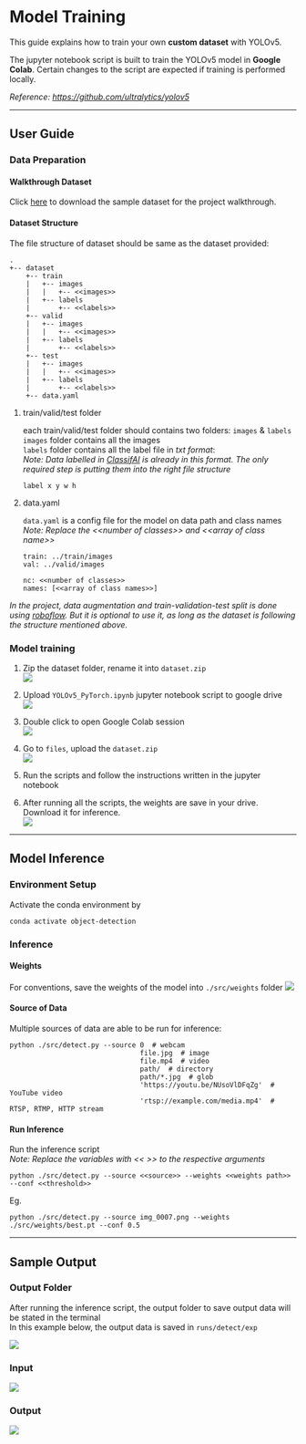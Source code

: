 # Model Training

This guide explains how to train your own **custom dataset** with YOLOv5. 

The jupyter notebook script is built to train the YOLOv5 model in **Google Colab**. Certain changes to the script are expected if training is performed locally.

*Reference: https://github.com/ultralytics/yolov5*

---

## User Guide

### Data Preparation
#### Walkthrough Dataset
Click [here](https://www.kaggle.com/yinchuangsum/person-wheel-chair-not-wheel-chair/download) to download the sample dataset for the project walkthrough. 

#### Dataset Structure
The file structure of dataset should be same as the dataset provided:
```
.
+-- dataset
    +-- train
    |   +-- images
    |   |   +-- <<images>>
    |   +-- labels
    |       +-- <<labels>>  
    +-- valid
    |   +-- images
    |   |   +-- <<images>>
    |   +-- labels
    |       +-- <<labels>> 
    +-- test
    |   +-- images
    |   |   +-- <<images>>
    |   +-- labels
    |       +-- <<labels>> 
    +-- data.yaml

```
1. train/valid/test folder
    
    each train/valid/test folder should contains two folders: `images` & `labels` \
    `images` folder contains all the images \
    `labels` folder contains all the label file in *txt format*:\
    *Note: Data labelled in [ClassifAI](https://github.com/CertifaiAI/classifai) is already in this format. The only required step is putting them into the right file structure*
    ```
    label x y w h
    ```

2. data.yaml 

    `data.yaml` is a config file for the model on data path and class names \
    *Note: Replace the \<\<number of classes>> and \<\<array of class name>>*


    ```
    train: ../train/images
    val: ../valid/images

    nc: <<number of classes>>
    names: [<<array of class names>>]
    ```

*In the project, data augmentation and train-validation-test split is done using [roboflow](https://roboflow.com/). But it is optional to use it, as long as the dataset is following the structure mentioned above.*

### Model training
1. Zip the dataset folder, rename it into `dataset.zip`\
    ![](../metadata/02.png)

2. Upload `YOLOv5_PyTorch.ipynb` jupyter notebook script to google drive\
    ![](../metadata/03.png)

3. Double click to open Google Colab session\
    ![](../metadata/04.png)

4. Go to `files`, upload the `dataset.zip`\
    ![](../metadata/05.png)

5. Run the scripts and follow the instructions written in the jupyter notebook

6. After running all the scripts, the weights are save in your drive. Download it for inference.\
    ![](../metadata/06.png)

---

## Model Inference

### Environment Setup

Activate the conda environment by

    conda activate object-detection

### Inference

#### Weights
For conventions, save the weights of the model into `./src/weights` folder
![](../metadata/07.png)

#### Source of Data
Multiple sources of data are able to be run for inference: 

```
python ./src/detect.py --source 0  # webcam
                                file.jpg  # image 
                                file.mp4  # video
                                path/  # directory
                                path/*.jpg  # glob
                                'https://youtu.be/NUsoVlDFqZg'  # YouTube video
                                'rtsp://example.com/media.mp4'  # RTSP, RTMP, HTTP stream
```

#### Run Inference 
Run the inference script\
*Note: Replace the variables with << >> to the respective arguments*

```
python ./src/detect.py --source <<source>> --weights <<weights path>> --conf <<threshold>>
```

Eg. 

```
python ./src/detect.py --source img_0007.png --weights ./src/weights/best.pt --conf 0.5
```

---
## Sample Output

### Output Folder
After running the inference script, the output folder to save output data will be stated in the terminal\
In this example below, the output data is saved in `runs/detect/exp`

![](../metadata/09.png)

### Input

![](../metadata/10.png)

### Output

![](../metadata/11.png)
